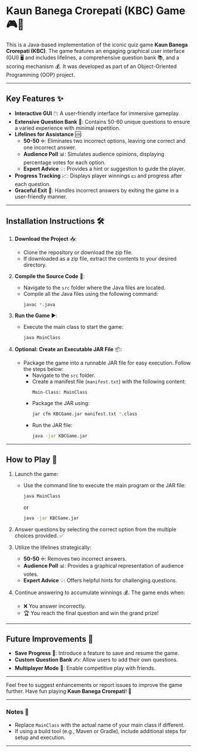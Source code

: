 # **Kaun Banega Crorepati (KBC) Game** 🎮🎉  

This is a Java-based implementation of the iconic quiz game **Kaun Banega Crorepati (KBC)**. The game features an engaging graphical user interface (GUI) 🖥️ and includes lifelines, a comprehensive question bank 📚, and a scoring mechanism 💰. It was developed as part of an Object-Oriented Programming (OOP) project.  

---

## **Key Features** ✨  
- **Interactive GUI** 🖱️: A user-friendly interface for immersive gameplay.  
- **Extensive Question Bank** 📖: Contains 50-60 unique questions to ensure a varied experience with minimal repetition.  
- **Lifelines for Assistance** 🆘:  
  - **50-50** ➗: Eliminates two incorrect options, leaving one correct and one incorrect answer.  
  - **Audience Poll** 📊: Simulates audience opinions, displaying percentage votes for each option.  
  - **Expert Advice** 💡: Provides a hint or suggestion to guide the player.  
- **Progress Tracking** 📈: Displays player winnings 💵 and progress after each question.  
- **Graceful Exit** 🚪: Handles incorrect answers by exiting the game in a user-friendly manner.  

---

## **Installation Instructions** 🛠️  
1. **Download the Project** 📥:  
   - Clone the repository or download the zip file.  
   - If downloaded as a zip file, extract the contents to your desired directory.  

2. **Compile the Source Code** 🔧:  
   - Navigate to the `src` folder where the Java files are located.  
   - Compile all the Java files using the following command:  
     ```bash  
     javac *.java  
     ```  

3. **Run the Game** ▶️:  
   - Execute the main class to start the game:  
     ```bash  
     java MainClass  
     ```  

4. **Optional: Create an Executable JAR File** 📦:  
   - Package the game into a runnable JAR file for easy execution. Follow the steps below:  
     - Navigate to the `src` folder.  
     - Create a manifest file (`manifest.txt`) with the following content:  
       ```
       Main-Class: MainClass  
       ```  
     - Package the JAR using:  
       ```bash  
       jar cfm KBCGame.jar manifest.txt *.class  
       ```  
     - Run the JAR file:  
       ```bash  
       java -jar KBCGame.jar  
       ```  

---

## **How to Play** 🎯  
1. Launch the game:  
   - Use the command line to execute the main program or the JAR file:  
     ```bash  
     java MainClass  
     ```  
     or  
     ```bash  
     java -jar KBCGame.jar  
     ```  

2. Answer questions by selecting the correct option from the multiple choices provided. ✅  

3. Utilize the lifelines strategically:  
   - **50-50** ➗: Removes two incorrect answers.  
   - **Audience Poll** 📊: Provides a graphical representation of audience votes.  
   - **Expert Advice** 💡: Offers helpful hints for challenging questions.  

4. Continue answering to accumulate winnings 💰. The game ends when:  
   - ❌ You answer incorrectly.  
   - 🏆 You reach the final question and win the grand prize!  

---

## **Future Improvements** 🚀  
- **Save Progress** 💾: Introduce a feature to save and resume the game.  
- **Custom Question Bank** ✍️: Allow users to add their own questions.  
- **Multiplayer Mode** 👥: Enable competitive play with friends.  

---

Feel free to suggest enhancements or report issues to improve the game further. Have fun playing **Kaun Banega Crorepati**! 🎉  

---  

### **Notes** 📝  
- Replace `MainClass` with the actual name of your main class if different.  
- If using a build tool (e.g., Maven or Gradle), include additional steps for setup and execution.  

--- 
